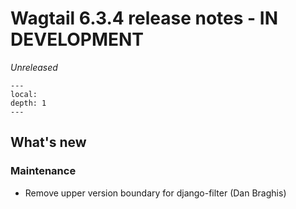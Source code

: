 # Wagtail 6.3.4 release notes - IN DEVELOPMENT

_Unreleased_

```{contents}
---
local:
depth: 1
---
```

## What's new


### Maintenance

 * Remove upper version boundary for django-filter (Dan Braghis)
